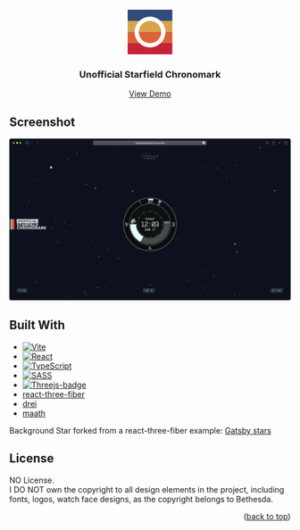<!-- PROJECT LOGO -->
<br />
<div align="center">
  <a href="https://github.com/chankakit/unofficial-starfield-watch">
    <img src="public/favicon.svg" alt="Logo" width="80" height="80">
  </a>

  <h3 align="center">Unofficial Starfield Chronomark</h3>

  <p align="center">
    <a href="https://github.com/othneildrew/Best-README-Template">View Demo</a>
  </p>
</div>


## Screenshot

![Screen Shot][product-screenshot]


## Built With

* [![Vite][Vite-badge]][Vite-url]
* [![React][React.js]][React-url]
* [![TypeScript][TypeScript-badge]][TypeScript-url]
* [![SASS][SASS-badge]](https://sass-lang.com)
* [![Threejs-badge]][Threejs-url]
* [react-three-fiber](https://github.com/pmndrs/react-three-fiber)
* [drei](https://github.com/pmndrs/drei)
* [maath](https://github.com/pmndrs/maath)

Background Star forked from a react-three-fiber example: [Gatsby stars](https://codesandbox.io/s/2csbr1)

<!-- LICENSE -->
## License
NO License. <br/>
I DO NOT own the copyright to all design elements in the project, including fonts, logos, watch face designs, as the copyright belongs to Bethesda.

<p align="right">(<a href="#readme-top">back to top</a>)</p>



<!-- MARKDOWN LINKS & IMAGES -->
<!-- https://www.markdownguide.org/basic-syntax/#reference-style-links -->
[product-screenshot]: images/screenshot.png
[React.js]: https://img.shields.io/badge/React-20232A?style=for-the-badge&logo=react&logoColor=61DAFB
[React-url]: https://reactjs.org/
[Vite-url]: https://vitejs.dev
[Vite-badge]: https://img.shields.io/badge/vite-%23646CFF.svg?style=for-the-badge&logo=vite&logoColor=white
[TypeScript-badge]: https://img.shields.io/badge/typescript-%23007ACC.svg?style=for-the-badge&logo=typescript&logoColor=white
[TypeScript-url]: https://www.typescriptlang.org
[Threejs-badge]: https://img.shields.io/badge/threejs-black?style=for-the-badge&logo=three.js&logoColor=white
[Threejs-url]: https://threejs.org
[SASS-badge]: https://img.shields.io/badge/SASS-hotpink.svg?style=for-the-badge&logo=SASS&logoColor=white